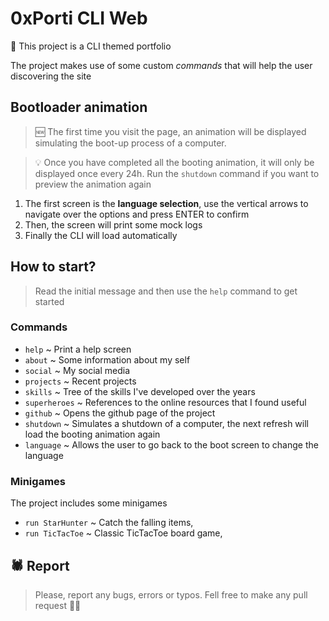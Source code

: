 # 0xPorti CLI Web

🤔 This project is a CLI themed portfolio

The project makes use of some custom *commands* that will help the user discovering the site


## Bootloader animation

> 🆕 The first time you visit the page, an animation will be displayed simulating the boot-up process of a computer. 

> 💡 Once you have completed all the booting animation, it will only be displayed once every 24h. Run the `shutdown` command if you want to preview the animation again

1. The first screen is the **language selection**, use the vertical arrows to navigate over the options and press ENTER to confirm
2. Then, the screen will print some mock logs
3. Finally the CLI will load automatically

## How to start?

> Read the initial message and then use the `help` command to get started

### Commands

- `help` ~ Print a help screen 
- `about` ~ Some information about my self
- `social` ~ My social media
- `projects` ~ Recent projects
- `skills` ~ Tree of the skills I've developed over the years
- `superheroes` ~ References to the online resources that I found useful
- `github` ~ Opens the github page of the project
- `shutdown` ~ Simulates a shutdown of a computer, the next refresh will load the booting animation again
- `language` ~ Allows the user to go back to the boot screen to change the language

### Minigames

The project includes some minigames 

  - `run StarHunter` ~ Catch the falling items,
  - `run TicTacToe` ~ Classic TicTacToe board game,

## 🕷 Report

> Please, report any bugs, errors or typos. Fell free to make any pull request 👐🏻